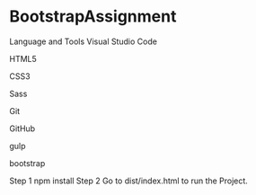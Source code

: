 # BootstrapAssignment
Language and Tools
Visual Studio Code

HTML5

CSS3

Sass

Git

GitHub

gulp

bootstrap 


Step 1
npm install
Step 2
Go to dist/index.html to run the Project.
